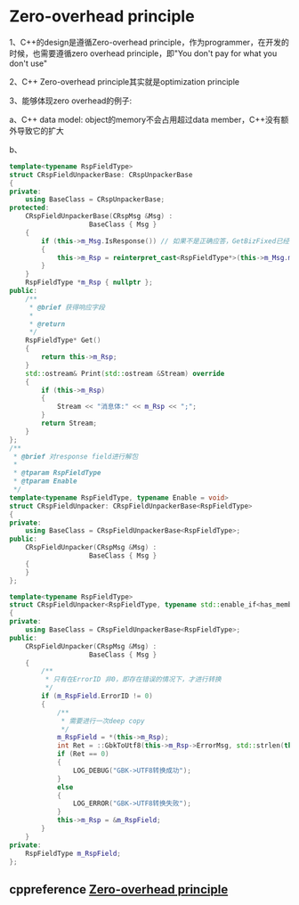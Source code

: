 # Zero-overhead principle

1、C++的design是遵循Zero-overhead principle，作为programmer，在开发的时候，也需要遵循zero overhead principle，即"You don't pay for what you don't use"

2、C++ Zero-overhead principle其实就是optimization principle

3、能够体现zero overhead的例子:

a、C++ data model: object的memory不会占用超过data member，C++没有额外导致它的扩大

b、

```C++
template<typename RspFieldType>
struct CRspFieldUnpackerBase: CRspUnpackerBase
{
private:
	using BaseClass = CRspUnpackerBase;
protected:
	CRspFieldUnpackerBase(CRspMsg &Msg) :
					BaseClass { Msg }
	{
		if (this->m_Msg.IsResponse()) // 如果不是正确应答，GetBizFixed已经调用过了
		{
			this->m_Rsp = reinterpret_cast<RspFieldType*>(this->m_Msg.m_lpMsgReader->GetBizFixed());
		}
	}
	RspFieldType *m_Rsp { nullptr };
public:
	/**
	 * @brief 获得响应字段
	 *
	 * @return
	 */
	RspFieldType* Get()
	{
		return this->m_Rsp;
	}
	std::ostream& Print(std::ostream &Stream) override
	{
		if (this->m_Rsp)
		{
			Stream << "消息体:" << m_Rsp << ";";
		}
		return Stream;
	}
};
/**
 * @brief 对response field进行解包
 *
 * @tparam RspFieldType
 * @tparam Enable
 */
template<typename RspFieldType, typename Enable = void>
struct CRspFieldUnpacker: CRspFieldUnpackerBase<RspFieldType>
{
private:
	using BaseClass = CRspFieldUnpackerBase<RspFieldType>;
public:
	CRspFieldUnpacker(CRspMsg &Msg) :
					BaseClass { Msg }
	{
	}
};

template<typename RspFieldType>
struct CRspFieldUnpacker<RspFieldType, typename std::enable_if<has_member_ErrorMsg<RspFieldType>::value && has_member_ErrorID<RspFieldType>::value>::type> : virtual CRspFieldUnpackerBase<RspFieldType>
{
private:
	using BaseClass = CRspFieldUnpackerBase<RspFieldType>;
public:
	CRspFieldUnpacker(CRspMsg &Msg) :
					BaseClass { Msg }
	{
		/**
		 * 只有在ErrorID 非0，即存在错误的情况下，才进行转换
		 */
		if (m_RspField.ErrorID != 0)
		{
			/**
			 * 需要进行一次deep copy
			 */
			m_RspField = *(this->m_Rsp);
			int Ret = ::GbkToUtf8(this->m_Rsp->ErrorMsg, std::strlen(this->m_Rsp->ErrorMsg), m_RspField.ErrorMsg, sizeof(m_RspField.ErrorMsg));
			if (Ret == 0)
			{
				LOG_DEBUG("GBK->UTF8转换成功");
			}
			else
			{
				LOG_ERROR("GBK->UTF8转换失败");
			}
			this->m_Rsp = &m_RspField;
		}
	}
private:
	RspFieldType m_RspField;
};
```



## cppreference [Zero-overhead principle](https://en.cppreference.com/w/cpp/language/Zero-overhead_principle)



